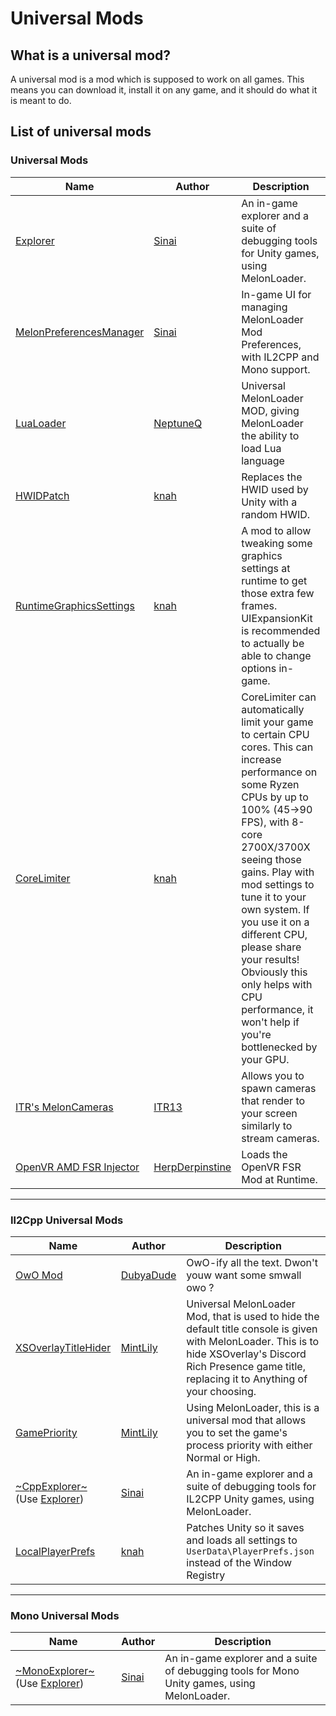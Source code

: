 # Universal Mods

## What is a universal mod?

A universal mod is a mod which is supposed to work on all games. This means you can download it, install it on any game, and it should do what it is meant to do.

## List of universal mods

### Universal Mods

| Name                                                                      | Author                                  | Description                                                                                                                                                                                                                                                                                                                                                                                                      |
| ------------------------------------------------------------------------- | --------------------------------------- | ---------------------------------------------------------------------------------------------------------------------------------------------------------------------------------------------------------------------------------------------------------------------------------------------------------------------------------------------------------------------------------------------------------------- |
| [Explorer](https://github.com/sinai-dev/Explorer/releases)                | [Sinai](https://github.com/sinai-dev)   | An in-game explorer and a suite of debugging tools for Unity games, using MelonLoader.                                                                                                                                                                                                                                                                                                                           |  |  |
| [MelonPreferencesManager](https://github.com/Bluscream/MelonPreferencesManager)                | [Sinai](https://github.com/sinai-dev)   | In-game UI for managing MelonLoader Mod Preferences, with IL2CPP and Mono support.                                                                                                                                                                                                                                                                                                                           |  |  |
| [LuaLoader](https://github.com/NeptuneQ/LuaLoader/releases)               | [NeptuneQ](https://github.com/NeptuneQ) | Universal MelonLoader MOD, giving MelonLoader the ability to load Lua language                                                                                                                                                                                                                                                                                                                                   |  |  |
| [HWIDPatch](https://github.com/knah/ML-UniversalMods/releases)        | [knah](https://github.com/knah)         | Replaces the HWID used by Unity with a random HWID.                                                                                                                                                                                                                                                                                                                                                              |  |  |
| [RuntimeGraphicsSettings](https://github.com/knah/ML-UniversalMods/releases)       | [knah](https://github.com/knah)         | A mod to allow tweaking some graphics settings at runtime to get those extra few frames. UIExpansionKit is recommended to actually be able to change options in-game.                                                                                                                                                                                                                                            |  |  |
| [CoreLimiter](https://github.com/knah/ML-UniversalMods/releases)        | [knah](https://github.com/knah)         | CoreLimiter can automatically limit your game to certain CPU cores. This can increase performance on some Ryzen CPUs by up to 100% (45→90 FPS), with 8-core 2700X/3700X seeing those gains. Play with mod settings to tune it to your own system. If you use it on a different CPU, please share your results! Obviously this only helps with CPU performance, it won't help if you're bottlenecked by your GPU. | | |                                                                                                                
| [ITR's MelonCameras](https://github.com/ITR13/ITR-sMelonCameras/releases) | [ITR13](https://github.com/ITR13)       | Allows you to spawn cameras that render to your screen similarly to stream cameras. |  |  |                                                                                                                
| [OpenVR AMD FSR Injector](https://github.com/LavaGang/ML_OpenVR_FSR/releases) | [HerpDerpinstine](https://github.com/HerpDerpinstine)       | Loads the OpenVR FSR Mod at Runtime. |  |  |

<hr>

### Il2Cpp Universal Mods

| Name                                                                                                 | Author                                    | Description                                                                                                                                                                                                   |
| ---------------------------------------------------------------------------------------------------- | ----------------------------------------- | ------------------------------------------------------------------------------------------------------------------------------------------------------------------------------------------------------------- |
| [OwO Mod](https://github.com/DubyaDude/OwO-Mod/releases)                                             | [DubyaDude](https://github.com/DubyaDude) | OwO-ify all the text. Dwon't youw want some smwall owo ?                                                                                                                                                      |
| [XSOverlayTitleHider](https://github.com/MintLily/XSOverlayTitleHider/releases)                      | [MintLily](https://github.com/MintLily)   | Universal MelonLoader Mod, that is used to hide the default title console is given with MelonLoader. This is to hide XSOverlay's Discord Rich Presence game title, replacing it to Anything of your choosing. |
| [GamePriority](https://github.com/MintLily/GamePriority/releases)                                    | [MintLily](https://github.com/MintLily)   | Using MelonLoader, this is a universal mod that allows you to set the game's process priority with either Normal or High.                                                                                     |
| [~CppExplorer~](https://github.com/sinai-dev/CppExplorer/releases) (Use [Explorer](#universal-mods)) | [Sinai](https://github.com/sinai-dev)     | An in-game explorer and a suite of debugging tools for IL2CPP Unity games, using MelonLoader.                                                                                                                 |
| [LocalPlayerPrefs](https://github.com/knah/ML-UniversalMods/releases)                  | [knah](https://github.com/knah)           | Patches Unity so it saves and loads all settings to `UserData\PlayerPrefs.json` instead of the Window Registry                                                                                                |

<hr>

### Mono Universal Mods

| Name                                                                                                   | Author                                | Description                                                                                 |
| ------------------------------------------------------------------------------------------------------ | ------------------------------------- | ------------------------------------------------------------------------------------------- |
| [~MonoExplorer~](https://github.com/sinai-dev/MonoExplorer/releases) (Use [Explorer](#universal-mods)) | [Sinai](https://github.com/sinai-dev) | An in-game explorer and a suite of debugging tools for Mono Unity games, using MelonLoader. |
